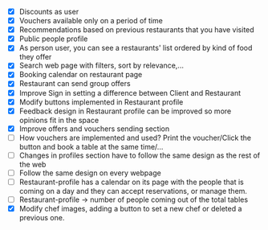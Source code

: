 
- [x] Discounts as user
- [x] Vouchers available only on a period of time
- [x] Recommendations based on previous restaurants that you have visited
- [x] Public people profile
- [x] As person user, you can see a restaurants' list ordered by kind of food they offer
- [x] Search web page with filters, sort by relevance,...
- [x] Booking calendar on restaurant page
- [x] Restaurant can send group offers
- [x] Improve Sign in setting a difference between Client and Restaurant
- [x] Modify buttons implemented in Restaurant profile
- [x] Feedback design in Restaurant profile can be improved so more opinions fit in the space
- [x] Improve offers and vouchers sending section
- [ ] How vouchers are implemented and used? Print the voucher/Click the button and book a table at the same time/...
- [ ] Changes in profiles section have to follow the same design as the rest of the web
- [ ] Follow the same design on every webpage
- [ ] Restaurant-profile has a calendar on its page with the people that is coming on a day and they can accept reservations, or manage them.
- [ ] Restaurant-profile -> number of people coming out of the total tables
- [x] Modify chef images, adding a button to set a new chef or deleted a previous one.
